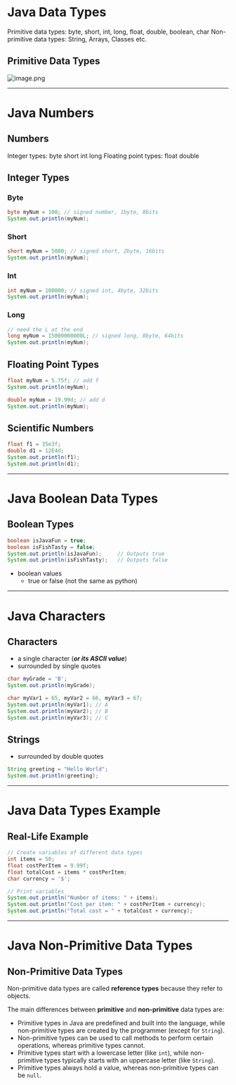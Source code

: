 # Java Data Types  
Primitive data types: byte, short, int, long, float, double, boolean, char
Non-primitive data types: String, Arrays, Classes etc.

## Primitive Data Types 
![image.png](https://cdn.jsdelivr.net/gh/Pokemongle/img_bed_0@main/img/202504042234882.png)

---
# Java Numbers 
## Numbers 
Integer types: byte short int long
Floating point types: float double 

## Integer Types 
### Byte 
```java
byte myNum = 100; // signed number, 1byte, 8bits
System.out.println(myNum);
```

### Short 
```java
short myNum = 5000; // signed short, 2byte, 16bits
System.out.println(myNum);
```

### Int 
```java
int myNum = 100000; // signed int, 4byte, 32bits
System.out.println(myNum);
```

### Long
```java
// need the L at the end
long myNum = 15000000000L; // signed long, 8byte, 64bits
System.out.println(myNum);
```

## Floating Point Types 
```java
float myNum = 5.75f; // add f
System.out.println(myNum);
```

```java
double myNum = 19.99d; // add d
System.out.println(myNum);
```

## Scientific Numbers 
```java
float f1 = 35e3f;
double d1 = 12E4d;
System.out.println(f1);
System.out.println(d1);
```

---
# Java Boolean Data Types 
## Boolean Types 
```java
boolean isJavaFun = true;
boolean isFishTasty = false;
System.out.println(isJavaFun);     // Outputs true
System.out.println(isFishTasty);   // Outputs false
```
- boolean values 
	- true or false (not the same as python)

---
# Java Characters 
## Characters 
- a single character (***or its ASCII value***)
- surrounded by single quotes 
```java
char myGrade = 'B';
System.out.println(myGrade);
```

```java
char myVar1 = 65, myVar2 = 66, myVar3 = 67;
System.out.println(myVar1); // A
System.out.println(myVar2); // B
System.out.println(myVar3); // C
```

## Strings 
- surrounded by double quotes
```java
String greeting = "Hello World";
System.out.println(greeting);
```

---
# Java Data Types Example 
## Real-Life Example 
```java
// Create variables of different data types
int items = 50;
float costPerItem = 9.99f;
float totalCost = items * costPerItem;
char currency = '$';

// Print variables
System.out.println("Number of items: " + items);
System.out.println("Cost per item: " + costPerItem + currency);
System.out.println("Total cost = " + totalCost + currency);
```

---
# Java Non-Primitive Data Types
## Non-Primitive Data Types
Non-primitive data types are called **reference types** because they refer to objects.

The main differences between **primitive** and **non-primitive** data types are:

- Primitive types in Java are predefined and built into the language, while non-primitive types are created by the programmer (except for `String`).
- Non-primitive types can be used to call methods to perform certain operations, whereas primitive types cannot.
- Primitive types start with a lowercase letter (like `int`), while non-primitive types typically starts with an uppercase letter (like `String`).
- Primitive types always hold a value, whereas non-primitive types can be `null`.